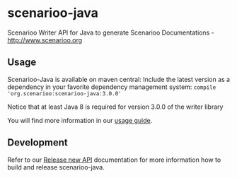 # scenarioo-java

Scenarioo Writer API for Java to generate Scenarioo Documentations - http://www.scenarioo.org


## Usage
Scenarioo-Java is available on maven central: Include the latest version as a dependency in your favorite 
dependency management system:
`compile 'org.scenarioo:scenarioo-java:3.0.0'`

Notice that at least Java 8 is required for version 3.0.0 of the writer library

You will find more information in our [usage guide](docs/usage.md).


## Development
Refer to our 
[Release new API](docs/release-new-api.md) documentation for more information how to build and release scenarioo-java.
